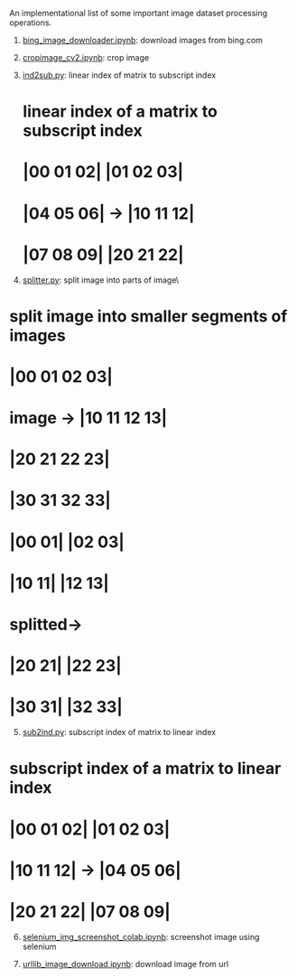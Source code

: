 An implementational list of some important image dataset processing operations.

1. [bing_image_downloader.ipynb](https://github.com/yes-its-shivam/image-processing-scripts/blob/main/bing_image_downloader.ipynb): download images from bing.com
2. [cropimage_cv2.ipynb](https://github.com/yes-its-shivam/image-processing-scripts/blob/main/cropimage_cv2.ipynb): crop image
3. [ind2sub.py](https://github.com/yes-its-shivam/image-processing-scripts/blob/main/ind2sub.py): linear index  of matrix to subscript index
   # linear index of a matrix to subscript index
   # |00 01 02|    |01 02 03| 
   # |04 05 06| -> |10 11 12|
   # |07 08 09|    |20 21 22|

4. [splitter.py](https://github.com/yes-its-shivam/image-processing-scripts/blob/main/splitter.py): split image into parts of image\
  # split image into smaller segments of images 
  #            |00 01 02 03| 
  # image ->   |10 11 12 13| 
  #            |20 21 22 23|    
  #            |30 31 32 33|    

  #            |00 01|  |02 03|
  #            |10 11|  |12 13|
  # splitted-> 
  #            |20 21|  |22 23|
  #            |30 31|  |32 33|
5. [sub2ind.py](https://github.com/yes-its-shivam/image-processing-scripts/blob/main/sub2ind.py): subscript index  of matrix to linear index
  # subscript index of a matrix to linear index
  # |00 01 02|    |01 02 03|
  # |10 11 12| -> |04 05 06|
  # |20 21 22|    |07 08 09|
6. [selenium_img_screenshot_colab.ipynb](https://github.com/yes-its-shivam/image-processing-scripts/blob/main/selenium_img_screenshot_colab.ipynb): screenshot image using selenium

7. [urllib_image_download.ipynb](https://github.com/yes-its-shivam/image-processing-scripts/blob/main/urllib_image_download.ipynb): download image from url
